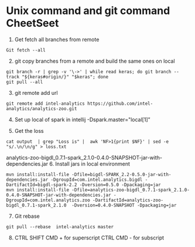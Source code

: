 # Unix command and git command CheetSeet

1. Get fetch all branches from remote
```
Git fetch --all
```
2. git copy branches from a remote and build the same ones on local
```
git branch -r | grep -v '\->' | while read keras; do git branch --track "${keras#origin/}" "$keras"; done
git pull --all
```
3. git remote add url
```
git remote add intel-analytics https://github.com/intel-analytics/analytics-zoo.git
```

4. Set up local of spark in intellij
-Dspark.master="local[1]”


5. Get the loss
```
cat output  | grep "Loss is" |  awk 'NF>1{print $NF}' | sed -e "s/.\n/\n/g" > loss.txt
```
analytics-zoo-bigdl_0.7.1-spark_2.1.0-0.4.0-SNAPSHOT-jar-with-dependencies.jar
6. Install jars in local environment
```
mvn install:install-file -Dfile=bigdl-SPARK_2.2-0.5.0-jar-with-dependencies.jar -DgroupId=com.intel.analytics.bigdl -DartifactId=bigdl-spark-2.2 -Dversion=0.5.0 -Dpackaging=jar
mvn install:install-file -Dfile=analytics-zoo-bigdl_0.7.1-spark_2.1.0-0.4.0-SNAPSHOT-jar-with-dependencies.jar -DgroupId=com.intel.analytics.zoo -DartifactId=analytics-zoo-bigdl_0.7.1-spark_2.1.0  -Dversion=0.4.0-SNAPSHOT -Dpackaging=jar
```

7. Git rebase
```
git pull --rebase  intel-analytics master
```

8. CTRL SHIFT CMD + for superscript
CTRL CMD - for subscript



